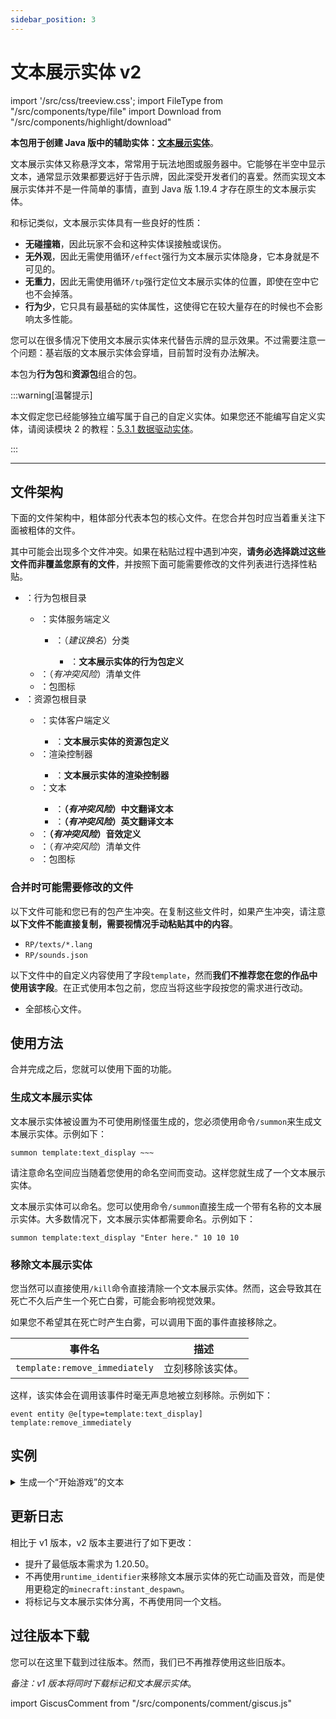 ```yaml
---
sidebar_position: 3
---
```


# 文本展示实体 v2

import '/src/css/treeview.css';
import FileType from "/src/components/type/file"
import Download from "/src/components/highlight/download"

<Download url="https://app.nekodrive.net/s/VZMid"/>

**本包用于创建 Java 版中的辅助实体：[文本展示实体](https://zh.minecraft.wiki/w/展示实体)**。

文本展示实体又称悬浮文本，常常用于玩法地图或服务器中。它能够在半空中显示文本，通常显示效果都要远好于告示牌，因此深受开发者们的喜爱。然而实现文本展示实体并不是一件简单的事情，直到 Java 版 1.19.4 才存在原生的文本展示实体。

和标记类似，文本展示实体具有一些良好的性质：

- **无碰撞箱**，因此玩家不会和这种实体误接触或误伤。
- **无外观**，因此无需使用循环`/effect`强行为文本展示实体隐身，它本身就是不可见的。
- **无重力**，因此无需使用循环`/tp`强行定位文本展示实体的位置，即使在空中它也不会掉落。
- **行为少**，它只具有最基础的实体属性，这使得它在较大量存在的时候也不会影响太多性能。

您可以在很多情况下使用文本展示实体来代替告示牌的显示效果。不过需要注意一个问题：基岩版的文本展示实体会穿墙，目前暂时没有办法解决。

本包为**行为包**和**资源包**组合的包。

:::warning[温馨提示]

本文假定您已经能够独立编写属于自己的自定义实体。如果您还不能编写自定义实体，请阅读模块 2 的教程：[5.3.1 数据驱动实体](/docs/tutorials/a2_addons/b5_combined_addons/3_custom_entities/1_data_driven_entities)。

:::

---

## 文件架构

下面的文件架构中，粗体部分代表本包的核心文件。在您合并包时应当着重关注下面被粗体的文件。

其中可能会出现多个文件冲突。如果在粘贴过程中遇到冲突，**请务必选择跳过这些文件而非覆盖您原有的文件**，并按照下面可能需要修改的文件列表进行选择性粘贴。

<treeview>

- <FileType type="folder" name="BP_text_display"/>：行为包根目录
  - <FileType type="folder" name="entities"/>：实体服务端定义
    - <FileType type="folder" name="template"/>：（*建议换名*）分类
      - <FileType type="file" name="text_display.server_entity.json"/>：**文本展示实体的行为包定义**
  - <FileType type="file" name="manifest.json"/>：（*有冲突风险*）清单文件
  - <FileType type="image" name="pack_icon.png"/>：包图标
- <FileType type="folder" name="RP_text_display"/>：资源包根目录
  - <FileType type="folder" name="entity"/>：实体客户端定义
    - <FileType type="file" name="text_display.client_entity.json"/>：**文本展示实体的资源包定义**
  - <FileType type="folder" name="render_controllers"/>：渲染控制器
    - <FileType type="file" name="text_display.render_controllers.json"/>：**文本展示实体的渲染控制器**
  - <FileType type="folder" name="texts"/>：文本
    - <FileType type="file" name="zh_CN.lang"/>：**（*有冲突风险*）中文翻译文本**
    - <FileType type="file" name="en_US.lang"/>：**（*有冲突风险*）英文翻译文本**
  - <FileType type="file" name="sounds.json"/>：**（*有冲突风险*）音效定义**
  - <FileType type="file" name="manifest.json"/>：（*有冲突风险*）清单文件
  - <FileType type="image" name="pack_icon.png"/>：包图标

</treeview>

### 合并时可能需要修改的文件

以下文件可能和您已有的包产生冲突。在复制这些文件时，如果产生冲突，请注意**以下文件不能直接复制，需要视情况手动粘贴其中的内容**。

- `RP/texts/*.lang`
- `RP/sounds.json`

以下文件中的自定义内容使用了字段`template`，然而**我们不推荐您在您的作品中使用该字段**。在正式使用本包之前，您应当将这些字段按您的需求进行改动。

- 全部核心文件。

## 使用方法

合并完成之后，您就可以使用下面的功能。

### 生成文本展示实体

文本展示实体被设置为不可使用刷怪蛋生成的，您必须使用命令`/summon`来生成文本展示实体。示例如下：

```mcfunction
summon template:text_display ~~~
```

请注意命名空间应当随着您使用的命名空间而变动。这样您就生成了一个文本展示实体。

文本展示实体可以命名。您可以使用命令`/summon`直接生成一个带有名称的文本展示实体。大多数情况下，文本展示实体都需要命名。示例如下：

```mcfunction
summon template:text_display "Enter here." 10 10 10
```

### 移除文本展示实体

您当然可以直接使用`/kill`命令直接清除一个文本展示实体。然而，这会导致其在死亡不久后产生一个死亡白雾，可能会影响视觉效果。

如果您不希望其在死亡时产生白雾，可以调用下面的事件直接移除之。

| 事件名 | 描述 |
| --- | --- |
| `template:remove_immediately` | 立刻移除该实体。 |

这样，该实体会在调用该事件时毫无声息地被立刻移除。示例如下：

```mcfunction
event entity @e[type=template:text_display] template:remove_immediately
```

## 实例

<details>

<summary>生成一个“开始游戏”的文本</summary>

使用一个一次性执行的函数`init.mcfunction`来定义一个文本展示实体：

```mcfunction title="init.mcfunction" showLineNumbers
summon template:text_display "§b点击按钮以开始游戏" 10 10 10
```

</details>

## 更新日志

相比于 v1 版本，v2 版本主要进行了如下更改：

- 提升了最低版本需求为 1.20.50。
- 不再使用`runtime_identifier`来移除文本展示实体的死亡动画及音效，而是使用更稳定的`minecraft:instant_despawn`。
- 将标记与文本展示实体分离，不再使用同一个文档。

## 过往版本下载

您可以在这里下载到过往版本。然而，我们已不再推荐使用这些旧版本。

<Download text="下载 v1 版本" url="https://app.nekodrive.net/s/zgGi4" isInline/>

*备注：v1 版本将同时下载标记和文本展示实体*。

import GiscusComment from "/src/components/comment/giscus.js"

<GiscusComment/>
